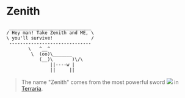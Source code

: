 # Zenith
```
 ______________________________ 
/ Hey man! Take Zenith and ME, \
\ you'll survive!              /
 ------------------------------ 
        \   ^__^
         \  (oo)\_______
            (__)\       )\/\
                ||----w |
                ||     ||
```
> The name "Zenith" comes from the most powerful sword [![](https://static.wikia.nocookie.net/terraria_gamepedia/images/6/66/Zenith.png/revision/latest/scale-to-width-down/15?cb=20200516223829)](https://terraria.fandom.com/wiki/Zenith) in [Terraria](https://terraria.org).